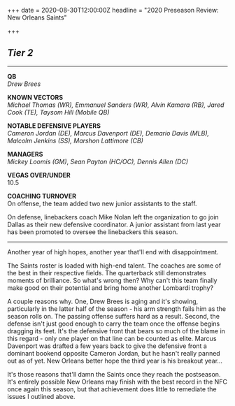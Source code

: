 +++
date = 2020-08-30T12:00:00Z
headline = "2020 Preseason Review: New Orleans Saints"

+++
## _Tier 2_

***

**QB**  
_Drew Brees_

**KNOWN VECTORS**  
_Michael Thomas (WR), Emmanuel Sanders (WR), Alvin Kamara (RB), Jared Cook (TE), Taysom Hill (Mobile QB)_

**NOTABLE DEFENSIVE PLAYERS**  
_Cameron Jordan (DE), Marcus Davenport (DE), Demario Davis (MLB), Malcolm Jenkins (SS), Marshon Lattimore (CB)_

**MANAGERS**  
_Mickey Loomis (GM)_, _Sean Payton (HC/OC), Dennis Allen (DC)_

**VEGAS OVER/UNDER**  
10\.5

**COACHING TURNOVER**  
On offense, the team added two new junior assistants to the staff.

On defense, linebackers coach Mike Nolan left the organization to go join Dallas as their new defensive coordinator. A junior assistant from last year has been promoted to oversee the linebackers this season.

***

Another year of high hopes, another year that'll end with disappointment.

The Saints roster is loaded with high-end talent. The coaches are some of the best in their respective fields. The quarterback still demonstrates moments of brilliance. So what's wrong then? Why can't this team finally make good on their potential and bring home another Lombardi trophy?

A couple reasons why. One, Drew Brees is aging and it's showing, particularly in the latter half of the season - his arm strength fails him as the season rolls on. The passing offense suffers hard as a result. Second, the defense isn't just good enough to carry the team once the offense begins dragging its feet. It's the defensive front that bears so much of the blame in this regard - only one player on that line can be counted as elite. Marcus Davenport was drafted a few years back to give the defensive front a dominant bookend opposite Cameron Jordan, but he hasn't really panned out as of yet. New Orleans better hope the third year is his breakout year...

It's those reasons that'll damn the Saints once they reach the postseason. It's entirely possible New Orleans may finish with the best record in the NFC once again this season, but that achievement does little to remediate the issues I outlined above.  